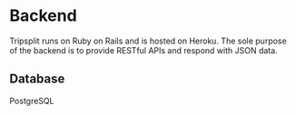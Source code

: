 # Backend

Tripsplit runs on Ruby on Rails and is hosted on Heroku. The sole purpose of the backend is to provide RESTful APIs and respond with JSON data.



## Database

PostgreSQL
